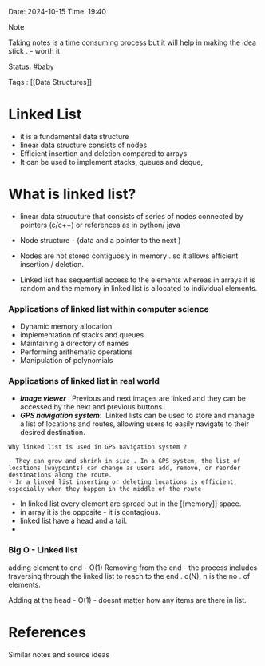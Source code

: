 Date: 2024-10-15     Time: 19:40

> [!NOTE]
> Taking notes is  a time consuming process but it will help in making the idea stick . - worth it 
> 
> 

Status: #baby

Tags : [[Data Structures]] 

# Linked List

- it is a fundamental data structure 
- linear data structure consists of nodes 
- Efficient insertion and deletion compared to arrays
- It can be used to implement stacks, queues and deque,


# What is linked list?

- linear data strucuture that consists of series of nodes connected by pointers (c/c++) or references as in python/ java

 -  Node structure - (data and a pointer to the next )
 - Nodes are not stored contiguosly in memory . so it allows efficient insertion / deletion.
 - Linked list has sequential access to the elements whereas in arrays it is random and the memory in linked list is allocated to individual elements.

### Applications of linked list within computer science
- Dynamic memory allocation
- implementation of stacks and queues
- Maintaining a directory of names
- Performing arithematic operations
-  Manipulation of polynomials

### Applications of linked list in real world 

- ***Image viewer***    :   Previous and next images are linked  and they can be accessed by the next and previous buttons .
- ***GPS navigation system***:  Linked lists can be used to store and manage a list of locations and routes, allowing users to easily navigate to their desired destination.

```
Why linked list is used in GPS navigation system ?

- They can grow and shrink in size . In a GPS system, the list of locations (waypoints) can change as users add, remove, or reorder destinations along the route.
- In a linked list inserting or deleting locations is efficient, especially when they happen in the middle of the route
```


- In linked list every element are spread out in the [[memory]]  space.
- in array it is the opposite - it is contagious.
- linked list have a head and a tail.
- 

### Big O - Linked list

adding element to end - O(1)
Removing from the end - 
the process includes traversing through the linked list to reach to the end . o(N), n is the no . of elements.

Adding at the head - O(1) - doesnt matter how any items are there in list.







# References
Similar notes and source ideas


